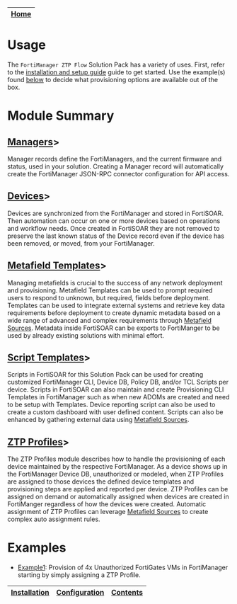 | [Home](../README.md) |
|--------------------------------------------|

# Usage

The `FortiManager ZTP Flow` Solution Pack has a variety of uses. First, refer to the [installation and setup guide](setup.md) guide to get started. Use the example(s) found [below](#examples) to decide what provisioning options are available out of the box.

# Module Summary

## [Managers](./usage/managers.md)>
Manager records define the FortiManagers, and the current firmware and status, used in your solution. Creating a Manager record will automatically create the FortiManager JSON-RPC connector configuration for API access. 

## [Devices](./usage/devices.md)>
Devices are synchronized from the FortiManager and stored in FortiSOAR. Then automation can occur on one or more devices based on operations and workflow needs. Once created in FortiSOAR they are not removed to preserve the last known status of the Device record even if the device has been removed, or moved, from your FortiManager. 

## [Metafield Templates](./usage/metafield_templates.md)>
Managing metafields is crucial to the success of any network deployment and provisioning.  Metafield Templates can be used to prompt required users to respond to unknown, but required, fields before deployment. Templates can be used to integrate external systems and retrieve key data requirements before deployment to create dynamic metadata based on a wide range of advanced and complex requirements through [Metafield Sources](./usage/jinja_rendering_with_metafield_sources.md). Metadata inside FortiSOAR can be exports to FortiManger to be used by already existing solutions with minimal effort. 

## [Script Templates](./usage/script_templates.md)>
Scripts in FortiSOAR for this Solution Pack can be used for creating customized FortiManager CLI, Device DB, Policy DB, and/or TCL Scripts per device. Scripts in FortiSOAR can also maintain and create Provisioning CLI Templates in FortiManager such as when new ADOMs are created and need to be setup with Templates. Device reporting script can also be used to create a custom dashboard with user defined content. Scripts can also be enhanced by gathering external data using [Metafield Sources](./usage/jinja_rendering_with_metafield_sources.md).

## [ZTP Profiles](./usage/ztp_profiles.md)>
The ZTP Profiles module describes how to handle the provisioning of each device maintained by the respective FortiManager. As a device shows up in the FortiManager Device DB, unauthorized or modeled, when ZTP Profiles are assigned to those devices the defined device templates and provisioning steps are applied and reported per device. ZTP Profiles can be assigned on demand or automatically assigned when devices are created in FortiManger regardless of how the devices were created. Automatic assignment of ZTP Profiles can leverage [Metafield Sources](./usage/jinja_rendering_with_metafield_sources.md) to create complex auto assignment rules.

# Examples

 * [Example1](./usage/example1.md): Provision of 4x Unauthorized FortiGates VMs in FortiManager starting by simply assigning a ZTP Profile.

| [Installation](./setup.md#installation) | [Configuration](./setup.md#configuration) | [Contents](./contents.md) |
|-----------------------------------------|-------------------------------------------|---------------------------|
